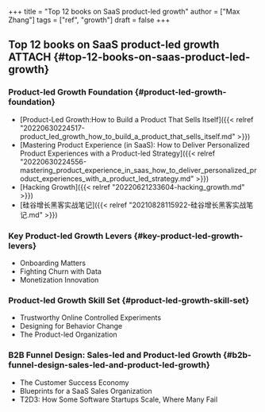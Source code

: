 +++
title = "Top 12 books on SaaS product-led growth"
author = ["Max Zhang"]
tags = ["ref", "growth"]
draft = false
+++

## Top 12 books on SaaS product-led growth <span class="tag"><span class="ATTACH">ATTACH</span></span> {#top-12-books-on-saas-product-led-growth}


### Product-led Growth Foundation {#product-led-growth-foundation}

-   [Product-Led Growth:How to Build a Product That Sells Itself]({{< relref "20220630224517-product_led_growth_how_to_build_a_product_that_sells_itself.md" >}})
-   [Mastering Product Experience (in SaaS): How to Deliver Personalized Product Experiences with a Product-led Strategy]({{< relref "20220630224556-mastering_product_experience_in_saas_how_to_deliver_personalized_product_experiences_with_a_product_led_strategy.md" >}})
-   [Hacking Growth]({{< relref "20220621233604-hacking_growth.md" >}})
-   [硅谷增长黑客实战笔记]({{< relref "20210828115922-硅谷增长黑客实战笔记.md" >}})


### Key Product-led Growth Levers {#key-product-led-growth-levers}

-   Onboarding Matters
-   Fighting Churn with Data
-   Monetization Innovation


### Product-led Growth Skill Set {#product-led-growth-skill-set}

-   Trustworthy Online Controlled Experiments
-   Designing for Behavior Change
-   The Product-led Organization


### B2B Funnel Design: Sales-led and Product-led Growth {#b2b-funnel-design-sales-led-and-product-led-growth}

-   The Customer Success Economy
-   Blueprints for a SaaS Sales Organization
-   T2D3: How Some Software Startups Scale, Where Many Fail
